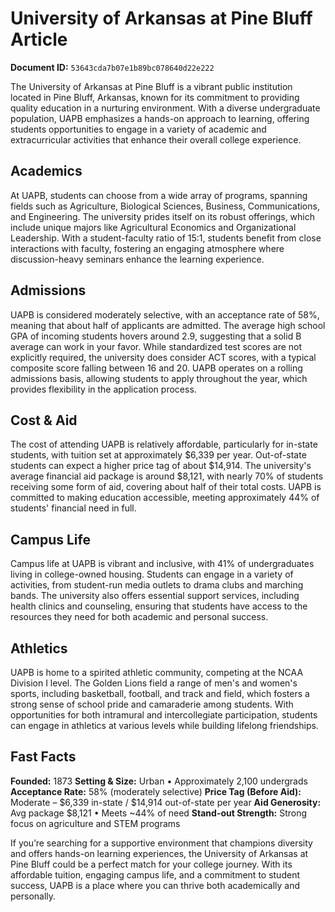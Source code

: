 # University of Arkansas at Pine Bluff Article

**Document ID:** `53643cda7b07e1b89bc078640d22e222`

The University of Arkansas at Pine Bluff is a vibrant public institution located in Pine Bluff, Arkansas, known for its commitment to providing quality education in a nurturing environment. With a diverse undergraduate population, UAPB emphasizes a hands-on approach to learning, offering students opportunities to engage in a variety of academic and extracurricular activities that enhance their overall college experience.

## Academics
At UAPB, students can choose from a wide array of programs, spanning fields such as Agriculture, Biological Sciences, Business, Communications, and Engineering. The university prides itself on its robust offerings, which include unique majors like Agricultural Economics and Organizational Leadership. With a student-faculty ratio of 15:1, students benefit from close interactions with faculty, fostering an engaging atmosphere where discussion-heavy seminars enhance the learning experience.

## Admissions
UAPB is considered moderately selective, with an acceptance rate of 58%, meaning that about half of applicants are admitted. The average high school GPA of incoming students hovers around 2.9, suggesting that a solid B average can work in your favor. While standardized test scores are not explicitly required, the university does consider ACT scores, with a typical composite score falling between 16 and 20. UAPB operates on a rolling admissions basis, allowing students to apply throughout the year, which provides flexibility in the application process.

## Cost & Aid
The cost of attending UAPB is relatively affordable, particularly for in-state students, with tuition set at approximately $6,339 per year. Out-of-state students can expect a higher price tag of about $14,914. The university's average financial aid package is around $8,121, with nearly 70% of students receiving some form of aid, covering about half of their total costs. UAPB is committed to making education accessible, meeting approximately 44% of students' financial need in full.

## Campus Life
Campus life at UAPB is vibrant and inclusive, with 41% of undergraduates living in college-owned housing. Students can engage in a variety of activities, from student-run media outlets to drama clubs and marching bands. The university also offers essential support services, including health clinics and counseling, ensuring that students have access to the resources they need for both academic and personal success.

## Athletics
UAPB is home to a spirited athletic community, competing at the NCAA Division I level. The Golden Lions field a range of men's and women's sports, including basketball, football, and track and field, which fosters a strong sense of school pride and camaraderie among students. With opportunities for both intramural and intercollegiate participation, students can engage in athletics at various levels while building lifelong friendships.

## Fast Facts
**Founded:** 1873
**Setting & Size:** Urban • Approximately 2,100 undergrads
**Acceptance Rate:** 58% (moderately selective)
**Price Tag (Before Aid):** Moderate – $6,339 in-state / $14,914 out-of-state per year
**Aid Generosity:** Avg package $8,121 • Meets ~44% of need
**Stand-out Strength:** Strong focus on agriculture and STEM programs

If you’re searching for a supportive environment that champions diversity and offers hands-on learning experiences, the University of Arkansas at Pine Bluff could be a perfect match for your college journey. With its affordable tuition, engaging campus life, and a commitment to student success, UAPB is a place where you can thrive both academically and personally.
